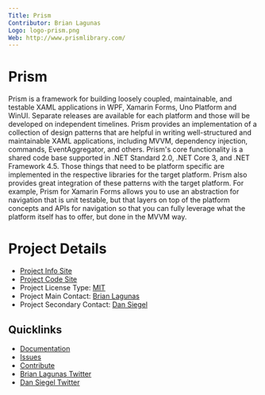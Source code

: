 ```yaml
---
Title: Prism
Contributor: Brian Lagunas
Logo: logo-prism.png
Web: http://www.prismlibrary.com/
---
```

# Prism

Prism is a framework for building loosely coupled, maintainable, and testable XAML applications in WPF, Xamarin Forms, Uno Platform and WinUI. Separate releases are available for each platform and those will be developed on independent timelines. Prism provides an implementation of a collection of design patterns that are helpful in writing well-structured and maintainable XAML applications, including MVVM, dependency injection, commands, EventAggregator, and others. Prism's core functionality is a shared code base supported in .NET Standard 2.0, .NET Core 3, and .NET Framework 4.5. Those things that need to be platform specific are implemented in the respective libraries for the target platform. Prism also provides great integration of these patterns with the target platform. For example, Prism for Xamarin Forms allows you to use an abstraction for navigation that is unit testable, but that layers on top of the platform concepts and APIs for navigation so that you can fully leverage what the platform itself has to offer, but done in the MVVM way.

# Project Details
* [Project Info Site](https://prismlibrary.com)
* [Project Code Site](https://github.com/PrismLibrary/Prism) 
* Project License Type: [MIT](https://github.com/PrismLibrary/Prism/blob/master/LICENSE)
* Project Main Contact: [Brian Lagunas](https://brianlagunas.com) 
* Project Secondary Contact: [Dan Siegel](https://dansiegel.net/)

## Quicklinks

* [Documentation](https://prismlibrary.com/docs)
* [Issues](https://github.com/PrismLibrary/Prism/issues)
* [Contribute](https://github.com/PrismLibrary/Prism#contributing)
* [Brian Lagunas Twitter](https://twitter.com/brianlagunas)
* [Dan Siegel Twitter](https://twitter.com/dansiegel)
